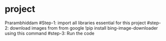 # project
Prarambhiddam
 #Step-1:
 import all libraries essential for this project
 #step-2:
 download images from from google
 !pip install bing-image-downloader
 using this command
 #step-3:
 Run the code 
